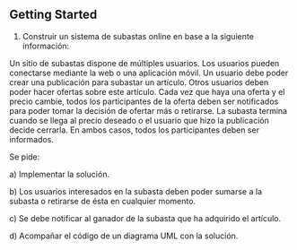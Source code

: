 ## Getting Started

1) Construir un sistema de subastas online en base a la siguiente información:

Un sitio de subastas dispone de múltiples usuarios. Los usuarios pueden conectarse mediante la web o una aplicación móvil. Un usuario debe poder crear una publicación para subastar un artículo. Otros usuarios deben poder hacer ofertas sobre este artículo. Cada vez que haya una oferta y el precio cambie, todos los participantes de la oferta deben ser notificados para poder tomar la decisión de ofertar más o retirarse. La subasta termina cuando se llega al precio deseado o el usuario que hizo la publicación decide cerrarla. En ambos casos, todos los participantes deben ser informados.

Se pide:

a) Implementar la solución.

b) Los usuarios interesados en la subasta deben poder sumarse a la subasta o retirarse de ésta en cualquier momento.

c) Se debe notificar al ganador de la subasta que ha adquirido el artículo.

d) Acompañar el código de un diagrama UML con la solución.